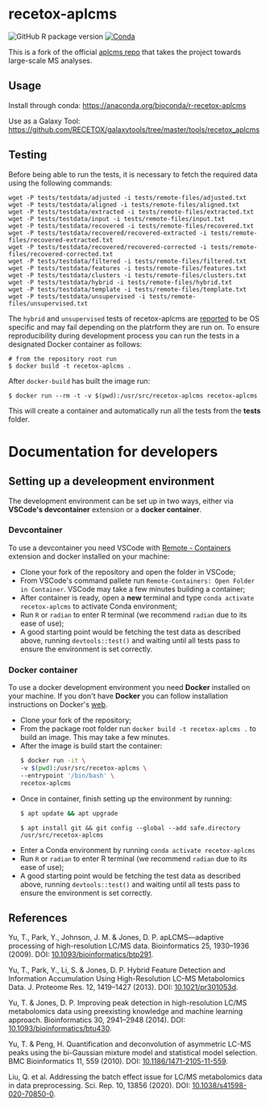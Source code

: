 # recetox-aplcms
![GitHub R package version](https://img.shields.io/github/r-package/v/RECETOX/recetox-aplcms)
[![Conda](https://img.shields.io/conda/v/bioconda/r-recetox-aplcms)](https://anaconda.org/bioconda/r-recetox-aplcms)

This is a fork of the official [aplcms repo](https://github.com/tianwei-yu/apLCMS) that takes the project towards large-scale MS analyses.

## Usage
Install through conda: https://anaconda.org/bioconda/r-recetox-aplcms

Use as a Galaxy Tool: https://github.com/RECETOX/galaxytools/tree/master/tools/recetox_aplcms

## Testing
Before being able to run the tests, it is necessary to fetch the required data using the following commands:

```
wget -P tests/testdata/adjusted -i tests/remote-files/adjusted.txt
wget -P tests/testdata/aligned -i tests/remote-files/aligned.txt
wget -P tests/testdata/extracted -i tests/remote-files/extracted.txt
wget -P tests/testdata/input -i tests/remote-files/input.txt
wget -P tests/testdata/recovered -i tests/remote-files/recovered.txt
wget -P tests/testdata/recovered/recovered-extracted -i tests/remote-files/recovered-extracted.txt
wget -P tests/testdata/recovered/recovered-corrected -i tests/remote-files/recovered-corrected.txt
wget -P tests/testdata/filtered -i tests/remote-files/filtered.txt
wget -P tests/testdata/features -i tests/remote-files/features.txt
wget -P tests/testdata/clusters -i tests/remote-files/clusters.txt
wget -P tests/testdata/hybrid -i tests/remote-files/hybrid.txt
wget -P tests/testdata/template -i tests/remote-files/template.txt
wget -P tests/testdata/unsupervised -i tests/remote-files/unsupervised.txt
```

The `hybrid` and `unsupervised` tests of recetox-aplcms are [reported](https://github.com/RECETOX/recetox-aplcms/issues/24) to be OS specific and may fail depending on the platrform they are run on. To ensure reproducibility during development process you can run the tests in a designated Docker container as follows:
```
# from the repository root run
$ docker build -t recetox-aplcms .
```
After `docker-build` has built the image run:
```
$ docker run --rm -t -v $(pwd):/usr/src/recetox-aplcms recetox-aplcms
```
This will create a container and automatically run all the tests from the **tests** folder.

# Documentation for developers

## Setting up a develeopment environment
The development environment can be set up in two ways, either via **VSCode's devcontainer** extension or a **docker container**.

### Devcontainer
To use a devcontainer you need VSCode with [Remote - Containers](https://marketplace.visualstudio.com/items?itemName=ms-vscode-remote.remote-containers) extension and docker installed on your machine:
- Clone your fork of the repository and open the folder in VSCode;
- From VSCode's command pallete run `Remote-Containers: Open Folder in Container`. VSCode may take a few minutes building a container;
- After container is ready, open a **new** terminal and type `conda activate recetox-aplcms` to activate Conda environment;
- Run `R` or `radian` to enter R terminal (we recommend `radian` due to its ease of use);
- A good starting point would be fetching the test data as described above, running `devtools::test()` and waiting until all tests pass to ensure the environment is set correctly.

### Docker container
To use a docker development environment you need **Docker** installed on your machine. If you don't have **Docker** you can follow installation instructions on Docker's [web](https://docs.docker.com/engine/install/).
- Clone your fork of the repository;
- From the package root folder run `docker build -t recetox-aplcms .` to build an image. This may take a few minutes.
- After the image is build start the container:
    ```bash
    $ docker run -it \
    -v $(pwd):/usr/src/recetox-aplcms \
    --entrypoint '/bin/bash' \
    recetox-aplcms
    ```
- Once in container, finish setting up the environment by running:
    ```bash
    $ apt update && apt upgrade
    ```
    ```shell
    $ apt install git && git config --global --add safe.directory /usr/src/recetox-aplcms
    ```
- Enter a Conda environment by running `conda activate recetox-aplcms`
- Run `R` or `radian` to enter R terminal (we recommend `radian` due to its ease of use);
- A good starting point would be fetching the test data as described above, running `devtools::test()` and waiting until all tests pass to ensure the environment is set correctly.


## References
Yu, T., Park, Y., Johnson, J. M. & Jones, D. P. apLCMS—adaptive processing of high-resolution LC/MS data. Bioinformatics 25, 1930–1936 (2009). DOI: [10.1093/bioinformatics/btp291](https://academic.oup.com/bioinformatics/article-lookup/doi/10.1093/bioinformatics/btp291).

Yu, T., Park, Y., Li, S. & Jones, D. P. Hybrid Feature Detection and Information Accumulation Using High-Resolution LC–MS Metabolomics Data. J. Proteome Res. 12, 1419–1427 (2013). DOI: [10.1021/pr301053d](https://pubs.acs.org/doi/10.1021/pr301053d).

Yu, T. & Jones, D. P. Improving peak detection in high-resolution LC/MS metabolomics data using preexisting knowledge and machine learning approach. Bioinformatics 30, 2941–2948 (2014). DOI: [10.1093/bioinformatics/btu430](https://academic.oup.com/bioinformatics/article-lookup/doi/10.1093/bioinformatics/btu430).

Yu, T. & Peng, H. Quantification and deconvolution of asymmetric LC-MS peaks using the bi-Gaussian mixture model and statistical model selection. BMC Bioinformatics 11, 559 (2010). DOI: [10.1186/1471-2105-11-559](https://bmcbioinformatics.biomedcentral.com/articles/10.1186/1471-2105-11-559).

Liu, Q. et al. Addressing the batch effect issue for LC/MS metabolomics data in data preprocessing. Sci. Rep. 10, 13856 (2020). DOI: [10.1038/s41598-020-70850-0](https://doi.org/10.1038/s41598-020-70850-0).
